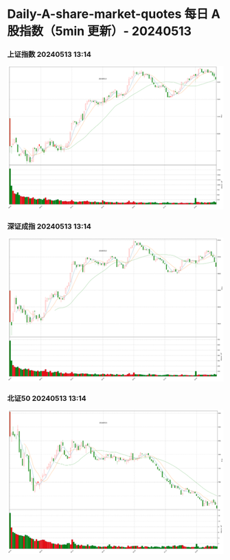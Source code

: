 
# Daily-A-share-market-quotes 每日 A 股指数（5min 更新）- 20240513

### 上证指数 20240513 13:14
![](./fig/2024/5/20240513-sh000001.png)

### 深证成指 20240513 13:14
![](./fig/2024/5/20240513-sz399001.png)

### 北证50 20240513 13:14
![](./fig/2024/5/20240513-bj899050.png)
